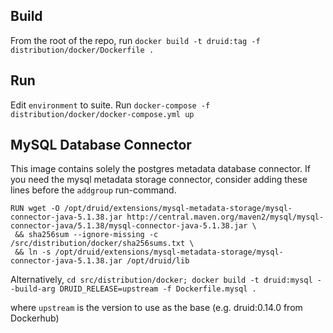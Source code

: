 <!--
  ~ Licensed to the Apache Software Foundation (ASF) under one
  ~ or more contributor license agreements.  See the NOTICE file
  ~ distributed with this work for additional information
  ~ regarding copyright ownership.  The ASF licenses this file
  ~ to you under the Apache License, Version 2.0 (the
  ~ "License"); you may not use this file except in compliance
  ~ with the License.  You may obtain a copy of the License at
  ~
  ~   http://www.apache.org/licenses/LICENSE-2.0
  ~
  ~ Unless required by applicable law or agreed to in writing,
  ~ software distributed under the License is distributed on an
  ~ "AS IS" BASIS, WITHOUT WARRANTIES OR CONDITIONS OF ANY
  ~ KIND, either express or implied.  See the License for the
  ~ specific language governing permissions and limitations
  ~ under the License.
  -->

## Build

From the root of the repo, run `docker build -t druid:tag -f distribution/docker/Dockerfile .`

## Run

Edit `environment` to suite. Run `docker-compose -f distribution/docker/docker-compose.yml up`

## MySQL Database Connector

This image contains solely the postgres metadata database connector. If you need
the mysql metadata storage connector, consider adding these lines before the `addgroup`
run-command.

```
RUN wget -O /opt/druid/extensions/mysql-metadata-storage/mysql-connector-java-5.1.38.jar http://central.maven.org/maven2/mysql/mysql-connector-java/5.1.38/mysql-connector-java-5.1.38.jar \
 && sha256sum --ignore-missing -c /src/distribution/docker/sha256sums.txt \
 && ln -s /opt/druid/extensions/mysql-metadata-storage/mysql-connector-java-5.1.38.jar /opt/druid/lib
```

Alternatively, `cd src/distribution/docker; docker build -t druid:mysql --build-arg DRUID_RELEASE=upstream -f Dockerfile.mysql .`

where `upstream` is the version to use as the base (e.g. druid:0.14.0 from Dockerhub)
